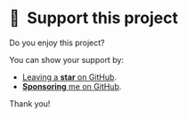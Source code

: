 # 💙  Support this project

Do you enjoy this project?

You can show your support by:

- [Leaving a **star** on GitHub](https://github.com/JulianCataldo/astro-openapi).
- [**Sponsoring** me on GitHub](https://github.com/sponsors/JulianCataldo).

Thank you!

<!-- more -->
